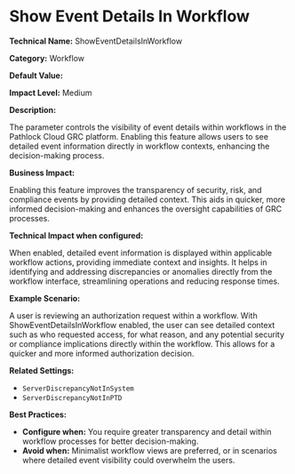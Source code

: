 # Show Event Details In Workflow

**Technical Name:** ShowEventDetailsInWorkflow

**Category:** Workflow

**Default Value:**

**Impact Level:** Medium

**Description:**

The parameter controls the visibility of event details within workflows in the Pathlock Cloud GRC platform. Enabling this feature allows users to see detailed event information directly in workflow contexts, enhancing the decision-making process.

**Business Impact:**

Enabling this feature improves the transparency of security, risk, and compliance events by providing detailed context. This aids in quicker, more informed decision-making and enhances the oversight capabilities of GRC processes. 

**Technical Impact when configured:**

When enabled, detailed event information is displayed within applicable workflow actions, providing immediate context and insights. It helps in identifying and addressing discrepancies or anomalies directly from the workflow interface, streamlining operations and reducing response times.

**Example Scenario:**

A user is reviewing an authorization request within a workflow. With ShowEventDetailsInWorkflow enabled, the user can see detailed context such as who requested access, for what reason, and any potential security or compliance implications directly within the workflow. This allows for a quicker and more informed authorization decision.

**Related Settings:**

- `ServerDiscrepancyNotInSystem`
- `ServerDiscrepancyNotInPTD`

**Best Practices:** 

- **Configure when:** You require greater transparency and detail within workflow processes for better decision-making.
- **Avoid when:** Minimalist workflow views are preferred, or in scenarios where detailed event visibility could overwhelm the users.